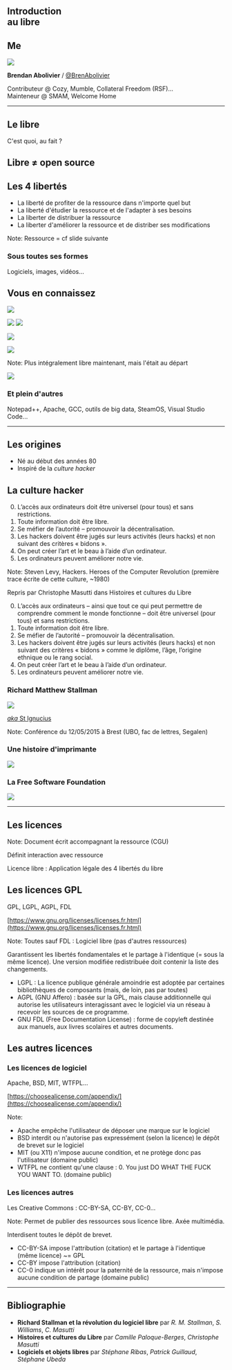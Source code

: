 ## Introduction<br/>au libre


## Me

![](assets/pp-moz-round.png)<!-- .element: class="plain" width="200px" -->

**Brendan Abolivier** / [@BrenAbolivier](https://twitter.com/BrenAbolivier)

Contributeur @ Cozy, Mumble, Collateral Freedom (RSF)...<br />
Mainteneur @ SMAM, Welcome Home
<!-- .element: style="font-size:70%" -->

-----------------

## Le libre

C'est quoi, au fait ?


## Libre &ne; open source


## Les 4 libertés

* La liberté de profiter de la ressource dans n'importe quel but
* La liberté d'étudier la ressource et de l'adapter à ses besoins
* La liberter de distribuer la ressource
* La liberter d'améliorer la ressource et de distriber ses modifications

<!-- .element: style="font-size:70%" -->

Note: Ressource = cf slide suivante


### Sous toutes ses formes

Logiciels, images, vidéos...


## Vous en connaissez


![](assets/firefox.png)<!-- .element: class="plain" width="600px" -->


![](assets/GNU.png)<!-- .element: class="plain" width="450px" -->
![](assets/Tux.png)<!-- .element: class="plain" width="450px" -->


![](assets/wikipedia.png)<!-- .element: class="plain" width="600px" -->


![](assets/android.png)<!-- .element: class="plain" width="500px" -->

Note: Plus intégralement libre maintenant, mais l'était au départ


![](assets/vlc.png)<!-- .element: class="plain" width="500px" -->


### Et plein d'autres

Notepad++, Apache, GCC, outils de big data, SteamOS, Visual Studio Code...

-----------------

## Les origines

* Né au début des années 80
* Inspiré de la *culture hacker*


## La culture hacker

0. L’accès aux ordinateurs doit être universel (pour tous) et sans restrictions.
0. Toute information doit être libre.
0. Se méfier de l’autorité – promouvoir la décentralisation.
0. Les hackers doivent être jugés sur leurs activités (leurs hacks) et non suivant des critères « bidons ».
0. On peut créer l’art et le beau à l’aide d’un ordinateur.
0. Les ordinateurs peuvent améliorer notre vie.

<!-- .element: style="font-size:70%" -->

Note:
Steven Levy, Hackers. Heroes of the Computer Revolution (première trace écrite de cette culture, ~1980)

Repris par Christophe Masutti dans Histoires et cultures du Libre

0. L’accès aux ordinateurs – ainsi que tout ce qui peut permettre de comprendre comment le monde fonctionne – doit être universel (pour tous) et sans restrictions.
0. Toute information doit être libre.
0. Se méfier de l’autorité – promouvoir la décentralisation.
0. Les hackers doivent être jugés sur leurs activités (leurs hacks) et non suivant des critères « bidons » comme le diplôme, l’âge, l’origine ethnique ou le rang social.
0. On peut créer l’art et le beau à l’aide d’un ordinateur.
0. Les ordinateurs peuvent améliorer notre vie.


### Richard Matthew Stallman

![](assets/rms.jpg)<!-- .element: width="700px" -->

[*aka* St Ignucius](http://media.leschatscosmiques.net/medias/conferences/rms-20-ans-apres/article/rms-ignucius)

Note: Conférence du 12/05/2015 à Brest (UBO, fac de lettres, Segalen)


### Une histoire d'imprimante

![](assets/xerox.jpg)


### La Free Software Foundation

![](assets/fsf.png)<!-- .element: class="plain" width="500px" -->

-----------------

## Les licences

Note: Document écrit accompagnant la ressource (CGU)

Définit interaction avec ressource

Licence libre : Application légale des 4 libertés du libre


## Les licences GPL

GPL, LGPL, AGPL, FDL

[https://www.gnu.org/licenses/licenses.fr.html](https://www.gnu.org/licenses/licenses.fr.html)

Note: Toutes sauf FDL : Logiciel libre (pas d'autres ressources)

Garantissent les libertés fondamentales et le partage à l'identique (= sous la même licence). Une version modifiée redistribuée doit contenir la liste des changements.

* LGPL : La licence publique générale amoindrie est adoptée par certaines bibliothèques de composants (mais, de loin, pas par toutes)
* AGPL (GNU Affero) : basée sur la GPL, mais clause additionnelle qui autorise les utilisateurs interagissant avec le logiciel via un réseau à recevoir les sources de ce programme.
* GNU FDL (Free Documentation License) : forme de copyleft destinée aux manuels, aux livres scolaires et autres documents.


## Les autres licences


### Les licences de logiciel

Apache, BSD, MIT, WTFPL...

[https://choosealicense.com/appendix/](https://choosealicense.com/appendix/)

Note:

* Apache empêche l'utilisateur de déposer une marque sur le logiciel
* BSD interdit ou n'autorise pas expressément (selon la licence) le dépôt de brevet sur le logiciel
* MIT (ou X11) n'impose aucune condition, et ne protège donc pas l'utilisateur (domaine public)
* WTFPL ne contient qu'une clause : 0. You just DO WHAT THE FUCK YOU WANT TO. (domaine public)


### Les licences autres

Les Creative Commons : CC-BY-SA, CC-BY, CC-0...

Note: Permet de publier des ressources sous licence libre. Axée multimédia.

Interdisent toutes le dépôt de brevet.

* CC-BY-SA impose l'attribution (citation) et le partage à l'identique (même licence) ~= GPL
* CC-BY impose l'attribution (citation)
* CC-0 indique un intérêt pour la paternité de la ressource, mais n'impose aucune condition de partage (domaine public)

-----------------

## Bibliographie

* **Richard Stallman et la révolution du logiciel libre** par *R. M. Stallman*, *S. Williams*, *C. Masutti*
* **Histoires et cultures du Libre** par *Camille Paloque-Berges*, *Christophe Masutti*
* **Logiciels et objets libres** par *Stéphane Ribas*, *Patrick Guillaud*, *Stéphane Ubeda*

<!-- .element: style="font-size:70%" -->
